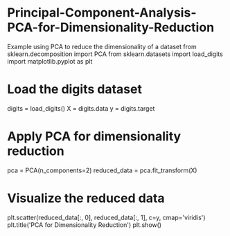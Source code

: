 # Principal-Component-Analysis-PCA-for-Dimensionality-Reduction
Example using PCA to reduce the dimensionality of a dataset
from sklearn.decomposition import PCA
from sklearn.datasets import load_digits
import matplotlib.pyplot as plt

# Load the digits dataset
digits = load_digits()
X = digits.data
y = digits.target

# Apply PCA for dimensionality reduction
pca = PCA(n_components=2)
reduced_data = pca.fit_transform(X)

# Visualize the reduced data
plt.scatter(reduced_data[:, 0], reduced_data[:, 1], c=y, cmap='viridis')
plt.title('PCA for Dimensionality Reduction')
plt.show()
